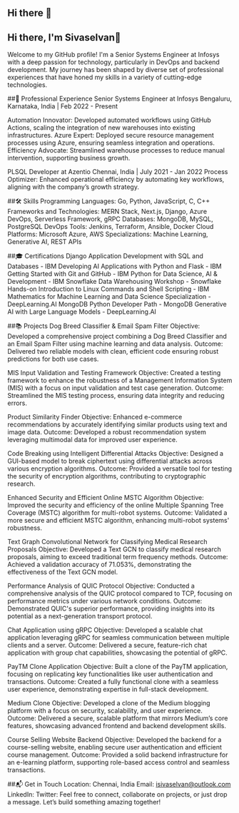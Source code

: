 ## Hi there 👋

<!--
**isivaselvan/isivaselvan** is a ✨ _special_ ✨ repository because its `README.md` (this file) appears on your GitHub profile.

Here are some ideas to get you started:

- 🔭 I’m currently working on ...
- 🌱 I’m currently learning ...
- 👯 I’m looking to collaborate on ...
- 🤔 I’m looking for help with ...
- 💬 Ask me about ...
- 📫 How to reach me: ...
- 😄 Pronouns: ...
- ⚡ Fun fact: ...
-->
## Hi there, I'm Sivaselvan👋
Welcome to my GitHub profile! I'm a Senior Systems Engineer at Infosys with a deep passion for technology, particularly in DevOps and backend development. My journey has been shaped by diverse set of professional experiences that have honed my skills in a variety of cutting-edge technologies.

##🚀 Professional Experience
Senior Systems Engineer at Infosys
Bengaluru, Karnataka, India | Feb 2022 - Present

Automation Innovator: Developed automated workflows using GitHub Actions, scaling the integration of new warehouses into existing infrastructures.
Azure Expert: Deployed secure resource management processes using Azure, ensuring seamless integration and operations.
Efficiency Advocate: Streamlined warehouse processes to reduce manual intervention, supporting business growth.

PLSQL Developer at Azentio
Chennai, India | July 2021 - Jan 2022
Process Optimizer: Enhanced operational efficiency by automating key workflows, aligning with the company’s growth strategy.


##🛠️ Skills
Programming Languages: Go, Python, JavaScript, C, C++
Frameworks and Technologies: MERN Stack, Next.js, Django, Azure DevOps, Serverless Framework, gRPC
Databases: MongoDB, MySQL, PostgreSQL
DevOps Tools: Jenkins, Terraform, Ansible, Docker
Cloud Platforms: Microsoft Azure, AWS
Specializations: Machine Learning, Generative AI, REST APIs

##🎓 Certifications
Django Application Development with SQL and Databases - IBM
Developing AI Applications with Python and Flask - IBM
Getting Started with Git and GitHub - IBM
Python for Data Science, AI & Development - IBM
Snowflake Data Warehousing Workshop - Snowflake
Hands-on Introduction to Linux Commands and Shell Scripting - IBM
Mathematics for Machine Learning and Data Science Specialization - DeepLearning.AI
MongoDB Python Developer Path - MongoDB
Generative AI with Large Language Models - DeepLearning.AI


##📚 Projects
Dog Breed Classifier & Email Spam Filter
Objective: Developed a comprehensive project combining a Dog Breed Classifier and an Email Spam Filter using machine learning and data analysis.
Outcome: Delivered two reliable models with clean, efficient code ensuring robust predictions for both use cases.

MIS Input Validation and Testing Framework
Objective: Created a testing framework to enhance the robustness of a Management Information System (MIS) with a focus on input validation and test case generation.
Outcome: Streamlined the MIS testing process, ensuring data integrity and reducing errors.

Product Similarity Finder
Objective: Enhanced e-commerce recommendations by accurately identifying similar products using text and image data.
Outcome: Developed a robust recommendation system leveraging multimodal data for improved user experience.

Code Breaking using Intelligent Differential Attacks
Objective: Designed a GUI-based model to break ciphertext using differential attacks across various encryption algorithms.
Outcome: Provided a versatile tool for testing the security of encryption algorithms, contributing to cryptographic research.

Enhanced Security and Efficient Online MSTC Algorithm
Objective: Improved the security and efficiency of the online Multiple Spanning Tree Coverage (MSTC) algorithm for multi-robot systems.
Outcome: Validated a more secure and efficient MSTC algorithm, enhancing multi-robot systems' robustness.

Text Graph Convolutional Network for Classifying Medical Research Proposals
Objective: Developed a Text GCN to classify medical research proposals, aiming to exceed traditional term frequency methods.
Outcome: Achieved a validation accuracy of 71.053%, demonstrating the effectiveness of the Text GCN model.

Performance Analysis of QUIC Protocol
Objective: Conducted a comprehensive analysis of the QUIC protocol compared to TCP, focusing on performance metrics under various network conditions.
Outcome: Demonstrated QUIC's superior performance, providing insights into its potential as a next-generation transport protocol.

Chat Application using gRPC
Objective: Developed a scalable chat application leveraging gRPC for seamless communication between multiple clients and a server.
Outcome: Delivered a secure, feature-rich chat application with group chat capabilities, showcasing the potential of gRPC.

PayTM Clone Application
Objective: Built a clone of the PayTM application, focusing on replicating key functionalities like user authentication and transactions.
Outcome: Created a fully functional clone with a seamless user experience, demonstrating expertise in full-stack development.

Medium Clone
Objective: Developed a clone of the Medium blogging platform with a focus on security, scalability, and user experience.
Outcome: Delivered a secure, scalable platform that mirrors Medium’s core features, showcasing advanced frontend and backend development skills.

Course Selling Website Backend
Objective: Developed the backend for a course-selling website, enabling secure user authentication and efficient course management.
Outcome: Provided a solid backend infrastructure for an e-learning platform, supporting role-based access control and seamless transactions.


##📬 Get in Touch
Location: Chennai, India
Email: isivaselvan@outlook.com
LinkedIn: 
Twitter: 
Feel free to connect, collaborate on projects, or just drop a message. Let’s build something amazing together!
